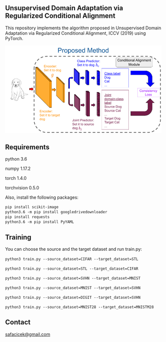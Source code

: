 ## Unsupervised Domain Adaptation via Regularized Conditional Alignment

This repository implements the algorithm proposed in Unsupervised Domain Adaptation via Regularized Conditional Alignment,  ICCV (2019) using PyTorch.

![Image](figure.png)

## Requirements

python 3.6

numpy 1.17.2

torch 1.4.0

torchvision 0.5.0

Also, install the following packages:
```
pip install scikit-image
python3.6 -m pip install googledrivedownloader
pip install requests
python3.6 -m pip install PyYAML
```

## Training

You can choose the source and the target dataset and run train.py:

```python3 train.py --source_dataset=CIFAR --target_dataset=STL```

```python3 train.py --source_dataset=STL --target_dataset=CIFAR```

```python3 train.py --source_dataset=SVHN --target_dataset=MNIST```

```python3 train.py --source_dataset=MNIST --target_dataset=SVHN```

```python3 train.py --source_dataset=DIGIT --target_dataset=SVHN```

```python3 train.py --source_dataset=MNIST28 --target_dataset=MNISTM28```

## Contact
safacicek@gmail.com
